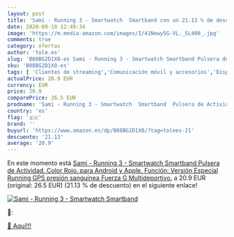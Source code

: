 ```yaml
---
layout: post
title: 'Sami - Running 3 - Smartwatch  Smartband con un 21.13 % de descuento'
date: 2020-09-18 12:49:34
image: 'https://m.media-amazon.com/images/I/41Newy5G-VL._SL400_.jpg'
comments: true
category: ofertas
author: 'tole.es'
slug: 'B08BG2D1X8-es Sami - Running 3 - Smartwatch Smartband Pulsera de...'
sku: 'B08BG2D1X8-es'
tags: [ 'Clientes de streaming','Comunicación móvil y accesorios','Dispositivos para el streaming','Electrónica','Equipos de audio y Hi-Fi','Informática','Móviles','Móviles y smartphones libres','Smartwatches','Tablets','Tecnología para vestir','android', ]
actualPrice: 20.9 EUR
currency: EUR
price: 20.9
comparePrice: 26.5 EUR
prodname: 'Sami - Running 3 - Smartwatch  Smartband  Pulsera de Actividad. Color Rojo. para Android y Apple. Función: Versión Especial Running  GPS  presión sanguínea  Fuerza G  Multideportivo.'
country: 'es'
flag: '🇪🇸'
brand: ''
buyurl: 'https://www.amazon.es/dp/B08BG2D1X8/?tag=tolees-21'
descuento: '21.13'
average: '20.9'
---
```


En este momento está [Sami - Running 3 - Smartwatch  Smartband  Pulsera de Actividad. Color Rojo. para Android y Apple. Función: Versión Especial Running  GPS  presión sanguínea  Fuerza G  Multideportivo.](https://www.amazon.es/dp/B08BG2D1X8/?tag=tolees-21) a 20.9 EUR (original: 26.5 EUR) (21.13 %  de descuento) en el siguiente enlace!

[![Sami - Running 3 - Smartwatch  Smartband](https://m.media-amazon.com/images/I/41Newy5G-VL._SL400_.jpg)](https://www.amazon.es/dp/B08BG2D1X8/?tag=tolees-21)

🔎:


[🛒 Aquí!!!](https://www.amazon.es/dp/B08BG2D1X8/?tag=tolees-21)
